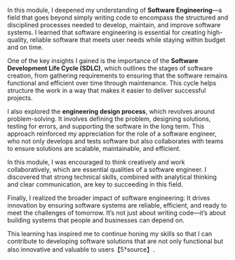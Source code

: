 In this module, I deepened my understanding of **Software Engineering**—a field that goes beyond simply writing code to encompass the structured and disciplined processes needed to develop, maintain, and improve software systems. I learned that software engineering is essential for creating high-quality, reliable software that meets user needs while staying within budget and on time.

One of the key insights I gained is the importance of the **Software Development Life Cycle (SDLC)**, which outlines the stages of software creation, from gathering requirements to ensuring that the software remains functional and efficient over time through maintenance. This cycle helps structure the work in a way that makes it easier to deliver successful projects.

I also explored the **engineering design process**, which revolves around problem-solving. It involves defining the problem, designing solutions, testing for errors, and supporting the software in the long term. This approach reinforced my appreciation for the role of a software engineer, who not only develops and tests software but also collaborates with teams to ensure solutions are scalable, maintainable, and efficient.

In this module, I was encouraged to think creatively and work collaboratively, which are essential qualities of a software engineer. I discovered that strong technical skills, combined with analytical thinking and clear communication, are key to succeeding in this field.

Finally, I realized the broader impact of software engineering: It drives innovation by ensuring software systems are reliable, efficient, and ready to meet the challenges of tomorrow. It’s not just about writing code—it’s about building systems that people and businesses can depend on.

This learning has inspired me to continue honing my skills so that I can contribute to developing software solutions that are not only functional but also innovative and valuable to users【5†source】.
